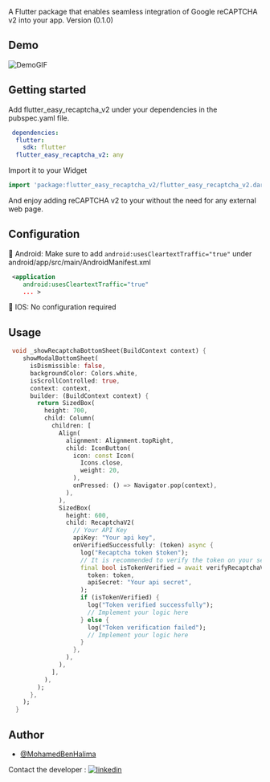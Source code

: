 <!--
This README describes the package. If you publish this package to pub.dev,
this README's contents appear on the landing page for your package.

For information about how to write a good package README, see the guide for
[writing package pages](https://dart.dev/tools/pub/writing-package-pages).

For general information about developing packages, see the Dart guide for
[creating packages](https://dart.dev/guides/libraries/create-packages)
and the Flutter guide for
[developing packages and plugins](https://flutter.dev/to/develop-packages).
-->

A Flutter package that enables seamless integration of Google reCAPTCHA v2 into your app.
Version (0.1.0)
## Demo

![DemoGIF](https://i.postimg.cc/1zp02MDV/flutter-easy-recaptcha-v2.gif)

## Getting started

Add flutter_easy_recaptcha_v2 under your dependencies in the pubspec.yaml file.

```yml
 dependencies:
  flutter:
    sdk: flutter
  flutter_easy_recaptcha_v2: any
```
Import it to your Widget 

```dart
import 'package:flutter_easy_recaptcha_v2/flutter_easy_recaptcha_v2.dart';
```
And enjoy adding reCAPTCHA v2 to your without the need for any external web page.

## Configuration

🤖 Android: Make sure to add ```android:usesCleartextTraffic="true"``` under android/app/src/main/AndroidManifest.xml

```xml
 <application
    android:usesCleartextTraffic="true"
    ... >
```
🍏 IOS: No configuration required

## Usage

```dart
 void _showRecaptchaBottomSheet(BuildContext context) {
    showModalBottomSheet(
      isDismissible: false,
      backgroundColor: Colors.white,
      isScrollControlled: true,
      context: context,
      builder: (BuildContext context) {
        return SizedBox(
          height: 700,
          child: Column(
            children: [
              Align(
                alignment: Alignment.topRight,
                child: IconButton(
                  icon: const Icon(
                    Icons.close,
                    weight: 20,
                  ),
                  onPressed: () => Navigator.pop(context),
                ),
              ),
              SizedBox(
                height: 600,
                child: RecaptchaV2(
                  // Your API Key
                  apiKey: "Your api key",
                  onVerifiedSuccessfully: (token) async {
                    log("Recaptcha token $token");
                    // It is recommended to verify the token on your server but you can also verify it here.
                    final bool isTokenVerified = await verifyRecaptchaV2Token(
                      token: token,
                      apiSecret: "Your api secret",
                    );
                    if (isTokenVerified) {
                      log("Token verified successfully");
                      // Implement your logic here
                    } else {
                      log("Token verification failed");
                      // Implement your logic here
                    }
                  },
                ),
              ),
            ],
          ),
        );
      },
    );
  }
```

## Author

- [@MohamedBenHalima](https://github.com/mohamedbenalima)

Contact the developer : [![linkedin](https://img.shields.io/badge/linkedin-0A66C2?style=for-the-badge&logo=linkedin&logoColor=white)](https://www.linkedin.com/in/mohamed-ben-halima-0967b217a/)
